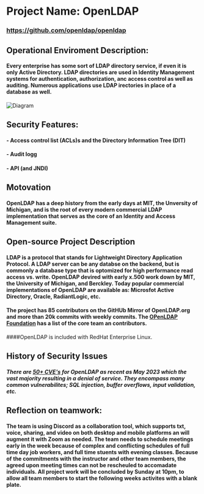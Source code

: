 # Project Name:  OpenLDAP
### https://github.com/openldap/openldap

## Operational Enviroment Description:
#### Every enterprise has some sort of LDAP directory service, if even it is only Active Directory.  LDAP directories are used in Identity Management systems for authentication, authorization, anc access control as well as auditing.  Numerous applications use LDAP irectories in place of a database as well.  

![Diagram](https://github.com/bartelsjoshuac/SOA/blob/main/Systems%20Engineering%20VIew.drawio.svg)

## Security Features:
#### - Access control list (ACLs)s and the Directory Information Tree (DIT)
#### - Audit logg
#### - API (and JNDI)

## Motovation
#### OpenLDAP has a deep history from the early days at MIT, the Unversity of Michigan, and is the root of every modern commercial LDAP implementation that serves as the core of an Identity and Access Management suite.

## Open-source Project Description
#### LDAP is a protocol that stands for Lightweight Directory Application Protocol.  A LDAP server can be any databse on the backend, but is commonly a database type that is optomized for high performance read access vs. write.  OpenLDAP devired with early x.500 work down by MIT, the University of Michigan, and Berckley.  Today popular commercial implementations of OpenLDAP are available as: Microsfot Active Directory, Oracle, RadiantLogic, etc.
#### The project has 85 contributors on the GitHUb Mirror of OpenLDAP.org and more than 20k commits with weekly commits.  The [OPenLDAP Foundation](https://www.openldap.org/project/) has a list of the core team an contributors.  
####OpenLDAP is included with RedHat Enterprise Linux.

## History of Security Issues
#####  There are [50+ CVE's](https://www.cvedetails.com/vulnerability-list/vendor_id-439/Openldap.html) for OpenLDAP as recent as May 2023 which the vast majority resulting in a denial of service.  They encompass many common vulnerabilites; SQL injection, buffer overflows, input validation, etc.


## Reflection on teamwork:
#### The team is using Discord as a collaboration tool, which supports txt, voice, sharing, and video on both desktop and mobile platforms an will augment it with Zoom as needed.  The team needs to schedule meetings early in the week because of complex and conflicting schedules of full time day job workers, and full time stuents with evening classes.  Because of the commitments with the instructor and other team members, the agreed upon meeting times can not be rescheuled to accomadate individuals.  All project work will be concluded by Sunday at 10pm, to allow all team members to start the following weeks activites with a blank plate.






